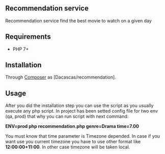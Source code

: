 Recommendation service
------------------------
Recommendation service find the best movie to watch on a given day

Requirements
---------------
* PHP 7+

Installation
------------
 
Through [Composer](http://getcomposer.org) as [Dacascas/recommendation].

Usage
-----
After you did the installation step you can use the script as you usually execute any php script.
In project has been setted config file for two env (qa, prod) that why you can run script with next command:

**ENV=prod php recommendation.php genre=Drama time=7.00**

You must know that time parameter is Timezone depended. In case if you want use you current timezone you have to use other format like **12:00:00+11:00**. In other case timezone will be taken local.